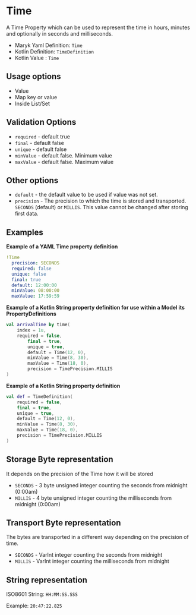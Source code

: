 # Time
A Time Property which can be used to represent the time in hours, minutes and optionally
in seconds and milliseconds.

- Maryk Yaml Definition: `Time`
- Kotlin Definition: `TimeDefinition`
- Kotlin Value : `Time`

## Usage options
- Value
- Map key or value
- Inside List/Set

## Validation Options
- `required` - default true
- `final` - default false
- `unique` - default false
- `minValue` - default false. Minimum value
- `maxValue` - default false. Maximum value

## Other options
- `default` - the default value to be used if value was not set.
- `precision` - The precision to which the time is stored and transported. 
  `SECONDS` (default) or `MILLIS`. This value cannot be changed after storing first data.

## Examples

**Example of a YAML Time property definition**
```yaml
!Time
  precision: SECONDS
  required: false
  unique: false
  final: true
  default: 12:00:00
  minValue: 08:00:00
  maxValue: 17:59:59
```

**Example of a Kotlin String property definition for use within a Model its PropertyDefinitions**
```kotlin
val arrivalTime by time(
    index = 1u,
    required = false,
        final = true,
        unique = true,
        default = Time(12, 0),
        minValue = Time(8, 30),
        maxValue = Time(18, 0),
        precision = TimePrecision.MILLIS
)
```

**Example of a Kotlin String property definition**
```kotlin
val def = TimeDefinition(
    required = false,
    final = true,
    unique = true,
    default = Time(12, 0),
    minValue = Time(8, 30),
    maxValue = Time(18, 0),
    precision = TimePrecision.MILLIS
)
```

## Storage Byte representation
It depends on the precision of the Time how it will be stored

- `SECONDS` - 3 byte unsigned integer counting the seconds from midnight (0:00am)
- `MILLIS` - 4 byte unsigned integer counting the milliseconds from midnight (0:00am)

## Transport Byte representation
The bytes are transported in a different way depending on the precision of time.

- `SECONDS` - VarInt integer counting the seconds from midnight
- `MILLIS` - VarInt integer counting the milliseconds from midnight 

## String representation
ISO8601 String: `HH:MM:SS.SSS`

Example: `20:47:22.825`
